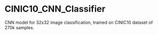 # CINIC10_CNN_Classifier
CNN model for 32x32 image classification, trained on CINIC10 dataset of 270k samples.
